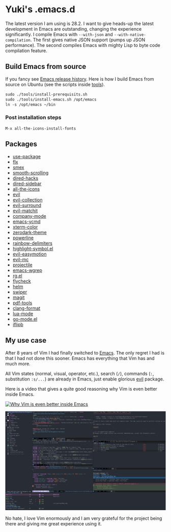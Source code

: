 Yuki's .emacs.d
===============

The latest version I am using is 28.2.
I want to give heads-up the latest development in Emacs are outstanding, changing the experience significantly.
I compile Emacs with `--with-json` and `--with-native-compilation`.
The first gives native JSON support (pumps up JSON performance).
The second compiles Emacs with mighty Lisp to byte code compilation feature.

Build Emacs from source
-----------------------

If you fancy see [Emacs release history](https://www.gnu.org/software/emacs/history.html).
Here is how I build Emacs from source on Ubuntu (see the scripts inside [tools](tools)).

``` shell
sudo ./tools/install-prerequisits.sh
sudo ./tools/install-emacs.sh /opt/emacs
ln -s /opt/emacs ~/bin
```

### Post installation steps

```
M-x all-the-icons-install-fonts
```

Packages
--------

 - [use-package](https://github.com/jwiegley/use-package)
 - [flx](https://github.com/lewang/flx)
 - [smex](https://github.com/nonsequitur/smex)
 - [smooth-scrolling](https://github.com/aspiers/smooth-scrolling)
 - [dired-hacks](https://github.com/Fuco1/dired-hacks)
 - [dired-sidebar](https://github.com/jojojames/dired-sidebar)
 - [all-the-icons](https://github.com/domtronn/all-the-icons.el)
 - [evil](https://github.com/emacs-evil/evil)
 - [evil-collection](https://github.com/emacs-evil/evil-collection)
 - [evil-surround](https://github.com/emacs-evil/evil-surround)
 - [evil-matchit](https://github.com/redguardtoo/evil-matchit)
 - [company-mode](https://github.com/company-mode/company-mode)
 - [emacs-ycmd](https://github.com/abingham/emacs-ycmd)
 - [xterm-color](https://github.com/atomontage/xterm-color)
 - [zerodark-theme](https://github.com/NicolasPetton/zerodark-theme)
 - [powerline](https://github.com/milkypostman/powerline)
 - [rainbow-delimiters](https://github.com/Fanael/rainbow-delimiters)
 - [highlight-symbol.el](https://github.com/nschum/highlight-symbol.el)
 - [evil-easymotion](https://github.com/PythonNut/evil-easymotion)
 - [evil-mc](https://github.com/gabesoft/evil-mc)
 - [projectile](https://github.com/bbatsov/projectile)
 - [emacs-wgrep](https://github.com/mhayashi1120/Emacs-wgrep)
 - [rg.el](https://github.com/dajva/rg.el)
 - [flycheck](https://github.com/flycheck/flycheck)
 - [helm](https://github.com/emacs-helm/helm)
 - [swiper](https://github.com/abo-abo/swiper)
 - [magit](https://github.com/magit/magit)
 - [pdf-tools](https://github.com/politza/pdf-tools)
 - [clang-format](https://github.com/emacsorphanage/clang-format)
 - [lua-mode](https://github.com/immerrr/lua-mode)
 - [go-mode.el](https://github.com/dominikh/go-mode.el)
 - [iflipb](https://github.com/jrosdahl/iflipb)


## My use case

After 8 years of Vim I had finally switched to [Emacs](https://www.gnu.org/software/emacs/). The only regret I had is that I had not done this sooner. Emacs has everything that Vim has and much more.

All Vim states (normal, visual, operator, etc.), search (`/`), commands (`:`, substitution `:s/...`) are already in Emacs, just enable glorious [evil](https://github.com/emacs-evil/evil) package.

Here is a video that gives a quite good reasoning why Vim is even better inside Emacs.

[![Why Vim is even better inside Emacs](http://img.youtube.com/vi/JWD1Fpdd4Pc/0.jpg)](http://www.youtube.com/watch?v=JWD1Fpdd4Pc "Why Vim is even better inside Emacs")

![Dired, Shell, Magit, Rg, C++](screenshots/dired-shell-magit-rg-c++-ivy.jpg?raw=true "Dired, Shell, Magit, Rg, C++")

No hate, I love Vim enormously and I am very grateful for the project being there and giving me great experience using it.
